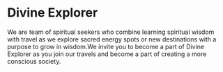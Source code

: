 # Divine Explorer
We are team of spiritual seekers who combine learning spiritual wisdom with travel as we explore sacred energy spots or new destinations with a purpose to grow in wisdom.We invite you to become a part of Divine Explorer as you join our travels and become a part of creating a more conscious society.